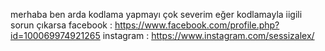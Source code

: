 merhaba ben arda kodlama yapmayı çok severim 
eğer kodlamayla iigili sorun çıkarsa 
 facebook : https://www.facebook.com/profile.php?id=100069974921265
 instagram : https://www.instagram.com/sessizalex/
